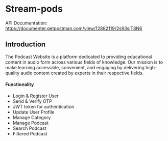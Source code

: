 # Stream-pods

API Documentation: https://documenter.getpostman.com/view/12882119/2s93sjT8N6

## Introduction

The Podcast Website is a platform dedicated to providing educational content in audio form across various fields of knowledge. Our mission is to make learning accessible, convenient, and engaging by delivering high-quality audio content created by experts in their respective fields.

#### Functionality

- Login & Register User
- Send & Verify OTP
- JWT token for authentication
- Update User Profile
- Manage Category
- Manage Podcast
- Search Podcast
- Filtered Podcast
